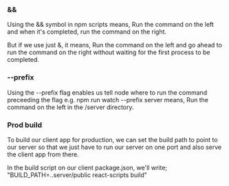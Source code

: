 ### &&

Using the && symbol in npm scripts means,
Run the command on the left and when it's completed, run the command on the right.

But if we use just &, it means,
Run the command on the left and go ahead to run the command on the right without waiting
for the first process to be completed.

### --prefix

Using the --prefix flag enables us tell node where to run the command preceeding the flag
e.g. npm run watch --prefix server means,
Run the command on the left in the /server directory.

### Prod build

To build our client app for production, we can set the build path to
point to our server so that we just have to run our server on one
port and also serve the client app from there.

In the build script on our client package.json, we'll write;
"BUILD_PATH=..server/public react-scripts build"

